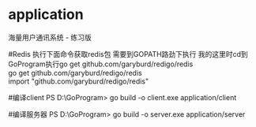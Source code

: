 # application

海量用户通讯系统 - 练习版

 #Redis
	执行下面命令获取redis包 需要到GOPATH路劲下执行  我的这里时cd到GoProgram执行go get github.com/garyburd/redigo/redis  
	go get github.com/garyburd/redigo/redis   
    	import "github.com/garyburd/redigo/redis"

#编译client
	PS D:\GoProgram> go build -o client.exe  application/client

#编译服务器
	PS D:\GoProgram> go build -o server.exe application/server
